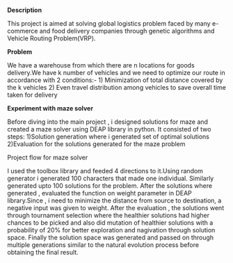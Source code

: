  **Description**

This project is aimed at solving global logistics problem faced by many e-commerce and food delivery companies through genetic algorithms and Vehicle Routing Problem(VRP).


**Problem**

We have a warehouse from which there are n locations for goods delivery.We have k number of vehicles and we need to optimize our route in accordance with 2 conditions:-
    1) Minimization of total distance covered by the k vehicles
    2) Even travel distribution among vehicles to save overall time taken for delivery

**Experiment with maze solver**

Before diving into the main project , i designed solutions for maze and created a maze solver using DEAP library in python.
It consisted of two steps:
  1)Solution generation where i generated set of optimal solutions
  2)Evaluation for the solutions generated for the maze problem

Project flow for maze solver

I used the toolbox library and feeded 4 directions to it.Using random generator i generated 100 characters that made one individual. Similarly generated upto 100 
solutions for the problem.
After the solutions where generated , evaluated the function on weight parameter in DEAP library.Since , i need to minimize the distance from source to destination,
 a negative input was given to weight.
 After the evaluation , the solutions went through tournament selection where the healthier solutions had higher chances to be picked and also did mutation of healthier
solutions with a probability of 20% for better exploration and nagivation through solution space.
Finally the solution space was generated and passed on through multiple generations similar to the natural evolution process before obtaining the final result.
  

  
  

